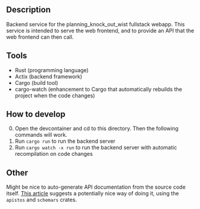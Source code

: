 ## Description

Backend service for the planning_knock_out_wist fullstack webapp.
This service is intended to serve the web frontend, and to provide an API that the web frontend can then call.

## Tools

- Rust (programming language)
- Actix (backend framework)
- Cargo (build tool)
- cargo-watch (enhancement to Cargo that automatically rebuilds the project when the code changes)

## How to develop

0. Open the devcontainer and cd to this directory. Then the following commands will work.
1. Run `cargo run` to run the backend server
2. Run `cargo watch -x run` to run the backend server with automatic recompilation on code changes

## Other

Might be nice to auto-generate API documentation from the source code itself.
[This article](https://medium.com/netwo/documenting-api-for-actix-web-b575adb841a1) suggests a potentially nice way of doing it, using the `apistos` and `schemars` crates.
